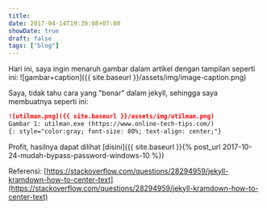 ```yaml
---
title: 
date: 2017-04-14T19:39:08+07:00
showDate: true
draft: false
tags: ["blog"]
---
```

Hari ini, saya ingin menaruh gambar dalam artikel dengan tampilan seperti ini:
![gambar+caption]({{ site.baseurl }}/assets/img/image-caption.png)

Saya, tidak tahu cara yang "benar" dalam jekyll, sehingga saya membuatnya seperti ini:
```markdown
![utilman.png]({{ site.baseurl }}/assets/img/utilman.png)
Gambar 1: utilman.exe (https://www.online-tech-tips.com/)
{: style="color:gray; font-size: 80%; text-align: center;"}
```

Profit, hasilnya dapat dilihat [disini]({{ site.baseurl }}{% post_url 2017-10-24-mudah-bypass-password-windows-10 %})

Referensi: [https://stackoverflow.com/questions/28294959/jekyll-kramdown-how-to-center-text](https://stackoverflow.com/questions/28294959/jekyll-kramdown-how-to-center-text)